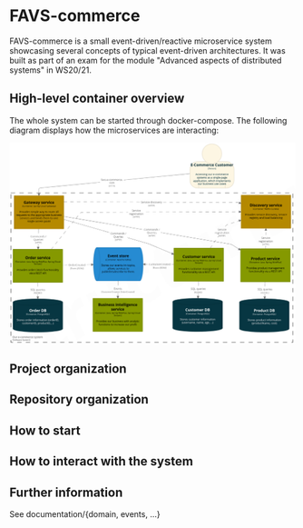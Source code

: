 # FAVS-commerce

FAVS-commerce is a small event-driven/reactive microservice system showcasing several concepts of typical event-driven architectures.
It was built as part of an exam for the module "Advanced aspects of distributed systems" in WS20/21.

## High-level container overview

The whole system can be started through docker-compose.
The following diagram displays how the microservices are interacting:

![High-level container overview](./documentation/diagrams/container-overview.png)

## Project organization

## Repository organization

## How to start

## How to interact with the system

## Further information

See documentation/{domain, events, ...}

